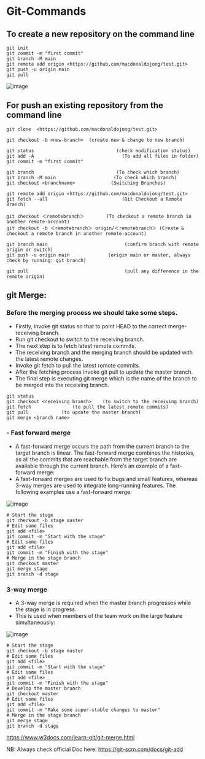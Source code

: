 # Git-Commands

## To create a new repository on the command line
```
git init
git commit -m "first commit"
git branch -M main
git remote add origin <https://github.com/macdonaldojong/test.git>
git push -u origin main
git pull 
```

![image](https://user-images.githubusercontent.com/58276505/172822039-4959a186-04cb-47a1-82dd-b887e8d576a6.png)

## For push an existing repository from the command line

```
git clone  <https://github.com/macdonaldojong/test.git>

git checkout -b <new-branch>  (create new & change to new branch)

git status		                       	(check modification status)
git add -A 			                      (To add all files in folder)
git commit -m "first commit"
 
git branch		                       	(To check which branch)
git branch -M main      	           (To check which branch)
git checkout <branchname>	          (Switching Branches)
  
git remote add origin <https://github.com/macdonaldojong/test.git>
git fetch --all 		                  (Git Checkout a Remote Branch)

git checkout ＜remotebranch＞        (To checkout a remote branch in another remote-account)
git checkout -b ＜remotebranch＞ origin/＜remotebranch＞ (Create & checkout a remote branch in another remote-account)

git branch main 		                   (confirm branch with remote origin or switch)
git push -u origin main              (origin main or master, always check by running: git branch)

git pull    		                       (pull any difference in the remote origin)
```

## git Merge:
  
### Before the merging process we should take some steps.
* Firstly, invoke git status so that to point HEAD to the correct merge-receiving branch. 
* Run git checkout <receiving branch> to switch to the receiving branch.
* The next step is to fetch latest remote commits.
* The receiving branch and the merging branch should be updated with the latest remote changes.
* Invoke git fetch to pull the latest remote commits.
* After the fetching process invoke git pull to update the master branch.
* The final step is executing git merge <branch name> which is the name of the branch to be merged into the receiving branch.

```
git status
git checkout <receiving branch>    (to switch to the receiving branch)
git fetch        		(to pull the latest remote commits)
git pull 			(to update the master branch)
git merge <branch name>
```

### - Fast forward merge
* A fast-forward merge occurs the path from the current branch to the target branch is linear. The fast-forward merge combines the histories, as all the commits that are reachable from the target branch are available through the current branch. Here’s an example of a fast-forward merge:
* A fast-forward merges are used to fix bugs and small features, whereas 3-way merges are used to integrate long-running features. The following examples use a fast-forward merge:

![image](https://user-images.githubusercontent.com/58276505/172824170-323f2466-92f3-4d9c-bd29-186ef60fd1f6.png)

```
# Start the stage
git checkout -b stage master
# Edit some files
git add <file>
git commit -m "Start with the stage"
# Edit some files
git add <file>
git commit -m "Finish with the stage"
# Merge in the stage branch
git checkout master
git merge stage
git branch -d stage
```

### 3-way merge
* A 3-way merge is required when the master branch progresses while the stage is in progress.
* This is used when members of the team work on the large feature simultaneously:

![image](https://user-images.githubusercontent.com/58276505/172825361-a0f3497f-cfca-4aa4-8f66-33e9caa0a5ae.png)

```
# Start the stage
git checkout -b stage master
# Edit some files
git add <file>
git commit -m "Start with the stage"
# Edit some files
git add <file>
git commit -m "Finish with the stage"
# Develop the master branch
git checkout master
# Edit some files
git add <file>
git commit -m "Make some super-stable changes to master"
# Merge in the stage branch
git merge stage
git branch -d stage
```

https://www.w3docs.com/learn-git/git-merge.html

NB: Always check official Doc here: https://git-scm.com/docs/git-add
